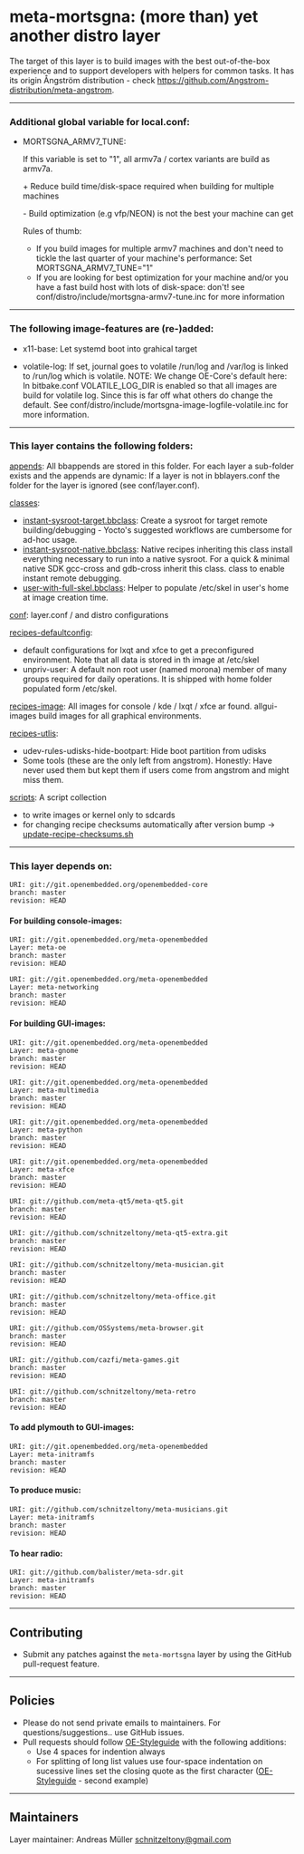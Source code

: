 # meta-mortsgna: (more than) yet another distro layer

The target of this layer is to build images with the best out-of-the-box experience and to support developers with helpers for common tasks.
It has its origin Ångström distribution  - check https://github.com/Angstrom-distribution/meta-angstrom.

----------------------------------------------
### Additional global variable for local.conf:

* MORTSGNA_ARMV7_TUNE:
  
  If this variable is set to "1", all armv7a / cortex variants are build as
  armv7a.

  \+ Reduce build time/disk-space required when building for multiple machines

  \- Build optimization (e.g vfp/NEON) is not the best your machine can get

  Rules of thumb:
  * If you build images for multiple armv7 machines and don't need to tickle
    the last quarter of your machine's performance:
    Set MORTSGNA_ARMV7_TUNE="1"
  * If you are looking for best optimization for your machine and/or you have
    a fast build host with lots of disk-space: don't!
  see conf/distro/include/mortsgna-armv7-tune.inc for more information

------------------------------------------------
### The following image-features are (re-)added:

  * x11-base:
    Let systemd boot into grahical target

  * volatile-log:
    If set, journal goes to volatile /run/log and /var/log is linked to /run/log 
    which is volatile. NOTE: We change OE-Core's default here: In bitbake.conf
    VOLATILE_LOG_DIR is enabled so that all images are build for volatile log. 
    Since this is far off what others do change the default. See
    conf/distro/include/mortsgna-image-logfile-volatile.inc for more
    information.

----------------------------------------------
### This layer contains the following folders:

[appends](appends):
  All bbappends are stored in this folder. For each layer a sub-folder exists
  and the appends are dynamic: If a layer is not in bblayers.conf the folder
  for the layer is ignored (see conf/layer.conf).

[classes](classes):
  * [instant-sysroot-target.bbclass](classes/instant-sysroot-target.bbclass): Create a sysroot for target remote
    building/debugging - Yocto's suggested workflows are cumbersome for ad-hoc
    usage.
  * [instant-sysroot-native.bbclass](classes/instant-sysroot-native.bbclass): Native recipes inheriting this class
    install everything necessary to run into a native sysroot. For a
    quick & minimal native SDK gcc-cross and gdb-cross inherit this class.
    class to enable instant remote debugging.
  * [user-with-full-skel.bbclass](classes/user-with-full-skel.bbclass): Helper to populate /etc/skel in user's
    home at image creation time.

[conf](conf):
  layer.conf / and distro configurations

[recipes-defaultconfig](recipes-defaultconfig):
  * default configurations for lxqt and xfce to get a preconfigured
    environment. Note that all data is stored in th image at /etc/skel
  * unpriv-user: A default non root user (named morona) member of many groups
    required for daily operations. It is shipped with home folder populated
    form /etc/skel.

[recipes-image](recipes-image):
  All images for console / kde / lxqt / xfce ar found. allgui-images build
  images for all graphical environments.

[recipes-utlis](recipes-utlis):
  * udev-rules-udisks-hide-bootpart: Hide boot partition from udisks
  * Some tools (these are the only left from angstrom). Honestly: Have never
    used them but kept them if users come from angstrom and might miss
    them.

[scripts](scripts):
  A script collection
  * to write images or kernel only to sdcards
  * for changing recipe checksums automatically after version bump -> [update-recipe-checksums.sh](scripts/update-recipe-checksums.sh)


--------------------------
### This layer depends on:

```
URI: git://git.openembedded.org/openembedded-core
branch: master
revision: HEAD
```

#### For building console-images:
```
URI: git://git.openembedded.org/meta-openembedded
Layer: meta-oe
branch: master
revision: HEAD
```

```
URI: git://git.openembedded.org/meta-openembedded
Layer: meta-networking
branch: master
revision: HEAD
```

#### For building GUI-images:

```
URI: git://git.openembedded.org/meta-openembedded
Layer: meta-gnome
branch: master
revision: HEAD
```

```
URI: git://git.openembedded.org/meta-openembedded
Layer: meta-multimedia
branch: master
revision: HEAD
```

```
URI: git://git.openembedded.org/meta-openembedded
Layer: meta-python
branch: master
revision: HEAD
```

```
URI: git://git.openembedded.org/meta-openembedded
Layer: meta-xfce
branch: master
revision: HEAD
```

```
URI: git://github.com/meta-qt5/meta-qt5.git
branch: master
revision: HEAD
```

```
URI: git://github.com/schnitzeltony/meta-qt5-extra.git
branch: master
revision: HEAD
```

```
URI: git://github.com/schnitzeltony/meta-musician.git
branch: master
revision: HEAD
```

```
URI: git://github.com/schnitzeltony/meta-office.git
branch: master
revision: HEAD
```

```
URI: git://github.com/OSSystems/meta-browser.git
branch: master
revision: HEAD
```

```
URI: git://github.com/cazfi/meta-games.git
branch: master
revision: HEAD
```

```
URI: git://github.com/schnitzeltony/meta-retro
branch: master
revision: HEAD
```

#### To add plymouth to GUI-images:

```
URI: git://git.openembedded.org/meta-openembedded
Layer: meta-initramfs
branch: master
revision: HEAD
```


#### To produce music:

```
URI: git://github.com/schnitzeltony/meta-musicians.git
Layer: meta-initramfs
branch: master
revision: HEAD
```

#### To hear radio:

```
URI: git://github.com/balister/meta-sdr.git
Layer: meta-initramfs
branch: master
revision: HEAD
```

------------
Contributing
------------
* Submit any patches against the `meta-mortsgna` layer by using the GitHub pull-request feature.


--------
Policies
--------
* Please do not send private emails to maintainers. For questions/suggestions.. use GitHub issues.
* Pull requests should follow [OE-Styleguide](https://www.openembedded.org/wiki/Styleguide) with the following additions:
  * Use 4 spaces for indention always
  * For splitting of long list values use four-space indentation on sucessive lines set the closing quote as the first character ([OE-Styleguide](https://www.openembedded.org/wiki/Styleguide) - second example)


-----------
Maintainers
-----------

Layer maintainer: Andreas Müller <schnitzeltony@gmail.com>
